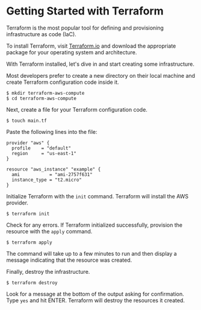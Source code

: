 # Getting Started with Terraform

Terraform is the most popular tool for defining and provisioning infrastructure as code (IaC).

To install Terraform, visit [Terraform.io](https://www.terraform.io/downloads.html) and download the appropriate package for your operating system and architecture.

With Terraform installed, let's dive in and start creating some infrastructure.

Most developers prefer to create a new directory on their local machine and create Terraform configuration code inside it.

```shell
$ mkdir terraform-aws-compute
$ cd terraform-aws-compute
```

Next, create a file for your Terraform configuration code.

```shell
$ touch main.tf
```

Paste the following lines into the file:

```hcl
provider "aws" {
  profile    = "default"
  region     = "us-east-1"
}

resource "aws_instance" "example" {
  ami           = "ami-2757f631"
  instance_type = "t2.micro"
}
```

Initialize Terraform with the `init` command. Terraform will install the AWS provider.

```shell
$ terraform init
```

Check for any errors. If Terraform initialized successfully, provision the resource with the `apply` command.

```shell
$ terraform apply
```

The command will take up to a few minutes to run and then display a message indicating that the resource was created.

Finally, destroy the infrastructure.

```shell
$ terraform destroy
```

Look for a message at the bottom of the output asking for confirmation. Type `yes` and hit ENTER. Terraform will destroy the resources it created.

